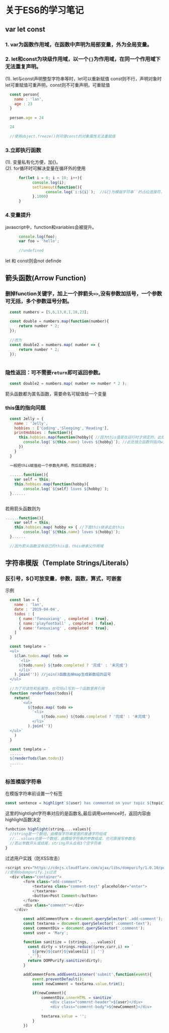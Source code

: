 # 关于ES6的学习笔记
## var let const
### 1. var为函数作用域，在函数中声明为局部变量，外为全局变量。
### 2. let和const为块级作用域，以一个`{}`为作用域，在同一个作用域下无法重复声明。
(1). let与const声明整型字符串等时，let可以重新赋值 const则不行，声明对象时let可重赋值可重声明，const则不可重声明，可重赋值
```javascript
  const person{
    name : 'lan',
    age : 23
  }
  
  person.age = 24

  24
  
  //使用object.freeze()则可使const的对象属性无法重赋值
  ```
### 3.立即执行函数
(1). 变量私有化方便，加{}。  
(2). for循环时可解决变量在循环外的使用  
```javascript
      for(let i = 0; i < 10; i++){
            console.log(i);
            setTimeout(function(){
                  console.log(`i:${i}`);  //&{}为模版字符串``的占位连接符，可插入函数
            },1000)
      }
```
### 4.变量提升
javascript中，function和variables会被提升。
```javascript
      console.log(foo);
      var foo = 'hello';
      
      //undefined
 ```
let 和 const则会not definde

## 箭头函数(Arrow Function)
### 删掉function关键字，加上一个胖箭头`=>`,没有参数加括号，一个参数可无括，多个参数逗号分割。
```javascript
  const numbers = [5,6,13,0,1,18,23];
  
  const double = numbers.map(function(number){
      return number * 2;
  });
  
  //改为
  const double2 = numbers.map( number => {
      return number * 2;
  });
  
```

### 隐性返回：可不需要`return`即可返回参数。
```javascript
  const double2 = numbers.map( number => number * 2 );
```
箭头函数都为匿名函数，需要命名可赋值给一个变量
### this值的指向问题
```javascript
  const Jelly = {
    name : 'Jelly',
    hobbies : ['Coding','Sleeping','Reading'],
    printHobbies : function(){
      this.hobbies.map(function(hobby){ //因为this值是在运行时才绑定的，此处的this指向为正常指向Jelly对象
        console.log(`${this.name} loves ${hobby}`); //此处独立函数则指向window
      })
    }
  }
  
  一般把this赋值给一个参数先声明，然后后期调用；
  
  ......function(){
    var self = this;
    this.hobbies.map(function(hobby){ 
        console.log(`${self} loves ${hobby}`);
  }......
  
```
若用箭头函数则为
```javascript
......function(){
    var self = this;
    this.hobbies.map( hobby => { //下面this继承此处this
        console.log(`${this.name} loves ${hobby}`);
  }......
  
  //因为箭头函数没有自己的this值，this继承父作用域
```
## 字符串模版（Template Strings/Literals）
### 反引号，${}可放变量，参数，函数，算式，可嵌套
示例
```javascript
  const lan = {
    name : 'lan',
    date : '2019-04-04',
    todos : [
      { name:'fanouxiang' , completed : true},
      { name:'playfootball' , completed : false},
      { name:'fanouxiang' , completed : true},
    ]
  }

  const template = `
  <ul>
    ${lan.todos.map( todo =>
      `<li>
      ${todo.name} ${todo.completed ? '完成' : '未完成'}
      </li>`
    ).join('')} //join()函数去掉map生成新数组的逗号
  </ul>
  `
  //为了可读性和拓展性，也可将ul写到一个函数里再引用
  function renderTodos(todos){
    return(
       `<ul>
          ${todos.map( todo =>
            `<li>
                ${todo.name} ${todo.completed ? '完成' : '未完成'}
            </li>`
          ).join('')} 
  </ul>`
    )
  }

  const template = `
  ......
  ${renderTods(lan.todos)}
  ......
  `

```
### 标签模版字符串
在模版字符串前设置一个标签
```javascript
const sentence = highlignt`${user} has commented on your topic ${topic}`;
```
这里的hightlight字符串对应的是函数名,最后调用sentence时，返回内容由highlight函数决定
```javascript
funbction highlight(string,...values){ 
  //string是一个数组，由模版字符串里面的普通字符组成
  //...values也是一个数组，由模版字符串的参数组成，也可直接写参数名
  //若以参数开头或结尾，string开头会有1个空字符串
}
```
过滤用户实践（防XSS攻击）
```javascript
<script src="https://cdnjs.cloudflare.com/ajax/libs/dompurify/1.0.10/purify.min.js"></script>
//使用dodompurify.js过滤
  <div class="container">
        <form class="add-comment">
            <textarea class="comment-text" placeholder="enter">
            </textarea>
            <button>Post Comment</button>
        </form>
        <div class="comment"></div>
    </div>

        const addCommentForm = document.querySelector('.add-comment');
        const textarea = document.querySelector('.comment-text');
        const commentDiv = document.querySelector('.comment');
        const user = 'Mary';

        function sanitize = (strings, ...values){
          const dirty = strings.reduce((prev,curr,i) => `
            ${prev}${curr}${values[i] || ''}
          `,'');
          return DOMPurify.sanitize(dirty);
        }

        addCommentForm.addEventListener('submit',function(event){
            event.preventDefault();
            const newComment = textarea.value.trim();

            if(newComment){
                commentDiv.innerHTML = sanitize`
                    <div class="commrnt-header">${user}</div>
                    <div class="commrnt-body">${newComment}</div>
                `
                textarea.value = '';
            }
        })

```